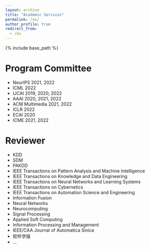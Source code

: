 ```yaml
---
layout: archive
title: "Academic Services"
permalink: /as/
author_profile: true
redirect_from:
  - /as
---
```


{% include base_path %}

Program Committee
======
* NeurIPS 2021, 2022
* ICML 2022
* IJCAI 2019, 2020, 2022
* AAAI 2020, 2021, 2022
* ACM Multimedia 2021, 2022
* ICLR 2022
* ECAI 2020
* ICME 2021, 2022

Reviewer
======
* KDD
* SDM
* PAKDD
* IEEE Transactions on Pattern Analysis and Machine Intelligence
* IEEE Transactions on Knowledge and Data Engineering 
* IEEE Transactions on Neural Networks and Learning Systems
* IEEE Transactions on Cybernetics
* IEEE Transactions on Automation Science and Engineering
* Information Fusion
* Neural Networks
* Neurocomputing
* Signal Processing
* Applied Soft Computing
* Information Processing and Management
* IEEE/CAA Journal of Automatica Sinica
* 软件学报
* ...

